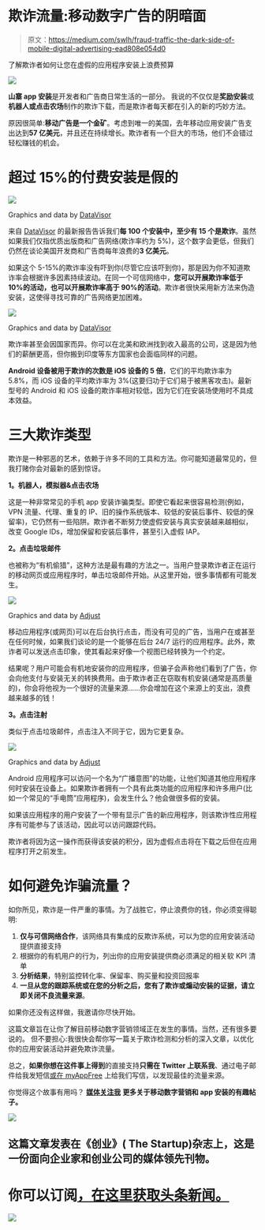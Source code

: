 # 欺诈流量:移动数字广告的阴暗面

> 原文：<https://medium.com/swlh/fraud-traffic-the-dark-side-of-mobile-digital-advertising-ead808e054d0>

了解欺诈者如何让您在虚假的应用程序安装上浪费预算

![](img/27f18382048e56cae4074b29515cd98b.png)

**山寨 app 安装**是开发者和广告商日常生活的一部分。
我说的不仅仅是**奖励安装**或**机器人或点击农场**制作的欺诈下载，而是欺诈者每天都在引入的新的巧妙方法。

原因很简单:**移动广告是一个金矿**。考虑到唯一的美国，去年移动应用安装广告支出达到**57 亿美元**，并且还在持续增长。欺诈者有一个巨大的市场，他们不会错过轻松赚钱的机会。

# 超过 15%的付费安装是假的

![](img/6f5c959cde8947db554ead347591958d.png)

Graphics and data by [DataVisor](https://www.datavisor.com/)

来自 [DataVisor](https://www.datavisor.com/) 的最新报告告诉我们**每 100 个安装中，至少有 15 个是欺诈**。虽然如果我们仅指优质出版商和广告网络(欺诈率约为 5%)，这个数字会更低，但我们仍然在谈论美国开发商和广告商每年浪费的**3 亿美元**。

如果这个 5-15%的欺诈率没有吓到你(尽管它应该吓到你)，那是因为你不知道欺诈率会根据许多因素持续波动。在同一个可信网络中，**您可以开展欺诈率低于 10%的活动，也可以开展欺诈率高于 90%的活动**。欺诈者很快采用新方法来伪造安装，这使得寻找可靠的广告网络更加困难。

![](img/d6806c78bba94f8de1de21af3e97c8bc.png)

Graphics and data by [DataVisor](https://www.datavisor.com/)

欺诈率甚至会因国家而异。你可以在北美和欧洲找到收入最高的公司，这是因为他们的薪酬更高，但你搬到印度等东方国家也会面临同样的问题。

**Android 设备被用于欺诈的次数是 iOS 设备的 5 倍**，它们的平均欺诈率为 5.8%，而 iOS 设备的平均欺诈率为 3%(这要归功于它们易于被黑客攻击)。最新型号的 Android 和 iOS 设备的欺诈率相对较低，因为它们在安装场使用时不具成本效益。

# 三大欺诈类型

欺诈是一种邪恶的艺术，依赖于许多不同的工具和方法。你可能知道最常见的，但我打赌你会对最新的感到惊讶。

**1。机器人，模拟器&点击农场**

这是一种非常常见的手机 app 安装诈骗类型。即使它看起来很容易检测(例如，VPN 流量、代理、重复的 IP、旧的操作系统版本、较低的安装后事件、较低的保留率)，它仍然有一些陷阱。欺诈者不断努力使虚假安装与真实安装越来越相似，改变 Google IDs，增加保留和安装后事件，甚至引入虚假 IAP。

**2。点击垃圾邮件**

也被称为“有机偷猎”，这种方法是最有趣的方法之一。当用户登录欺诈者正在运行的移动网页或应用程序时，单击垃圾邮件开始。从这里开始，很多事情都有可能发生。

![](img/939e96f43b33dfa7fa3bea055b00d0d3.png)

Graphics and data by [Adjust](https://www.adjust.com/)

移动应用程序(或网页)可以在后台执行点击，而没有可见的广告，当用户在或甚至在任何时候，如果我们谈论的是一个能够在后台 24/7 运行的应用程序。此外，欺诈者可以发送点击印象，使其看起来好像一个视图已经转换为一个约定。

结果呢？用户可能会有机地安装你的应用程序，但骗子会声称他们看到了广告，你会向他支付与安装无关的转换费用。由于欺诈者正在窃取有机安装(通常是高质量的)，你会将他视为一个很好的流量来源……你会增加在这个来源上的支出，浪费越来越多的钱！

**3。点击注射**

类似于点击垃圾邮件，点击注入不同于它，因为它更复杂。

![](img/d3210a03ee3f4ec25c315a55c092f2e3.png)

Graphics and data by [Adjust](https://www.adjust.com/)

Android 应用程序可以访问一个名为“广播意图”的功能，让他们知道其他应用程序何时安装在设备上。如果欺诈者拥有一个具有此类功能的应用程序和许多用户(比如一个常见的“手电筒”应用程序)，会发生什么？他会做很多假的安装。

如果该应用程序的用户安装了一个带有显示广告的新应用程序，则该欺诈性应用程序有可能参与了该活动，因此可以访问跟踪代码。

欺诈者将因为这一操作而获得该安装的积分，因为虚假点击将在下载之后但在应用程序打开之前发生。

# 如何避免诈骗流量？

如你所见，欺诈是一件严重的事情。为了战胜它，停止浪费你的钱，你必须变得聪明:

1.  **仅与可信网络合作**，该网络具有集成的反欺诈系统，可以为您的应用安装活动提供直接支持
2.  根据你的有机用户的行为，列出你的应用安装提供商必须满足的相关软 KPI 清单
3.  **分析结果**，特别监控转化率、保留率、购买量和投资回报率
4.  **一旦从您的跟踪系统或在您的分析之后，您有了欺诈或煽动安装的证据，请立即关闭不良流量来源**。

如果你还没有这样做，我邀请你尽快开始。

这篇文章旨在让你了解目前移动数字营销领域正在发生的事情。当然，还有很多要说的。
但不要担心:我很快会帮你写一篇关于欺诈检测和分析的深入文章，以优化你的应用安装活动并避免欺诈流量。

总之，**如果你想在这件事上得到**的直接支持**只需在 Twitter 上联系我**、通过电子邮件给我发短信[或](mailto:alessandro@myappfree.com)[在 myAppFree](http://www.myappfree.com/en/advertisers/) 上给我们写信，以发现最佳的流量来源。

你觉得这个故事有用吗？ [**媒体关注我**](/@alexlunder) **更多关于移动数字营销和 app 安装的有趣帖子。**

![](img/70cd62e4bfba19568e87ab10ede853cf.png)

## 这篇文章发表在《创业》( The Startup)杂志上，这是一份面向企业家和创业公司的媒体领先刊物。

# 你可以订阅[，在这里获取头条新闻。](http://growthsupply.com/the-startup-newsletter/)

![](img/70cd62e4bfba19568e87ab10ede853cf.png)